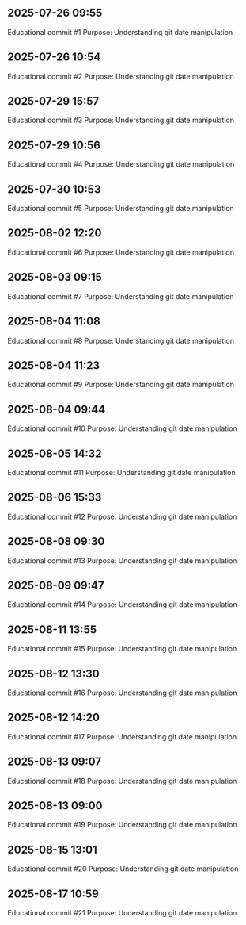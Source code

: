 ## 2025-07-26 09:55
Educational commit #1
Purpose: Understanding git date manipulation

## 2025-07-26 10:54
Educational commit #2
Purpose: Understanding git date manipulation

## 2025-07-29 15:57
Educational commit #3
Purpose: Understanding git date manipulation

## 2025-07-29 10:56
Educational commit #4
Purpose: Understanding git date manipulation

## 2025-07-30 10:53
Educational commit #5
Purpose: Understanding git date manipulation

## 2025-08-02 12:20
Educational commit #6
Purpose: Understanding git date manipulation

## 2025-08-03 09:15
Educational commit #7
Purpose: Understanding git date manipulation

## 2025-08-04 11:08
Educational commit #8
Purpose: Understanding git date manipulation

## 2025-08-04 11:23
Educational commit #9
Purpose: Understanding git date manipulation

## 2025-08-04 09:44
Educational commit #10
Purpose: Understanding git date manipulation

## 2025-08-05 14:32
Educational commit #11
Purpose: Understanding git date manipulation

## 2025-08-06 15:33
Educational commit #12
Purpose: Understanding git date manipulation

## 2025-08-08 09:30
Educational commit #13
Purpose: Understanding git date manipulation

## 2025-08-09 09:47
Educational commit #14
Purpose: Understanding git date manipulation

## 2025-08-11 13:55
Educational commit #15
Purpose: Understanding git date manipulation

## 2025-08-12 13:30
Educational commit #16
Purpose: Understanding git date manipulation

## 2025-08-12 14:20
Educational commit #17
Purpose: Understanding git date manipulation

## 2025-08-13 09:07
Educational commit #18
Purpose: Understanding git date manipulation

## 2025-08-13 09:00
Educational commit #19
Purpose: Understanding git date manipulation

## 2025-08-15 13:01
Educational commit #20
Purpose: Understanding git date manipulation

## 2025-08-17 10:59
Educational commit #21
Purpose: Understanding git date manipulation

